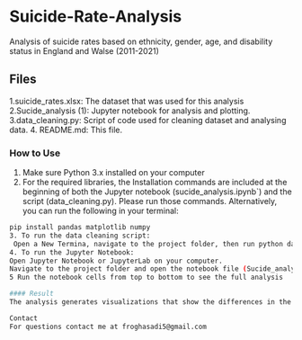 # Suicide-Rate-Analysis
Analysis of suicide rates based on ethnicity, gender, age, and disability status in  England and Walse  (2011-2021)

## Files
1.suicide_rates.xlsx: The dataset that was used for this analysis
2.Sucide_analysis (1): Jupyter notebook for analysis and plotting.
3.data_cleaning.py: Script of code used for  cleaning dataset  and analysing data.
4. README.md: This file.

### How to Use
1. Make sure Python 3.x installed on your computer
2.  For the required libraries, the Installation commands are included at the beginning of both the Jupyter notebook (sucide_analysis.ipynb`) and the script (data_cleaning.py). Please run those commands.
Alternatively, you can run the following in your terminal:
```bash
pip install pandas matplotlib numpy
3. To run the data cleaning script:
 Open a New Termina, navigate to the project folder, then run python data_cleaning.py.
4. To run the Jupyter Notebook:
Open Jupyter Notebook or JupyterLab on your computer.
Navigate to the project folder and open the notebook file (Sucide_analysis (1)).
5 Run the notebook cells from top to bottom to see the full analysis

#### Result
The analysis generates visualizations that show the differences in the mean suicide rate by  various characteristics, such as ethnicity, sex/gender, age, and disability status.

Contact 
For questions contact me at froghasadi5@gmail.com

